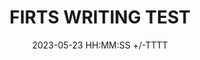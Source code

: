 ---
title: FIRTS WRITING TEST
date: 2023-05-23 HH:MM:SS +/-TTTT
categories: [SW_DEV, JAVASPRING]
tags: [springframework]     # TAG names should always be lowercase
---